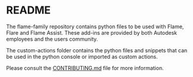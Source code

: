 # README

The flame-family repository contains python files to be used with Flame, Flare and Flame Assist. These add-ins are provided by both Autodesk employees and the users community.

The custom-actions folder contains the python files and snippets that can be used in the python console or imported as custom actions.

Please consult the [CONTRIBUTING.md](/CONTRIBUTING.md) file for more information.
